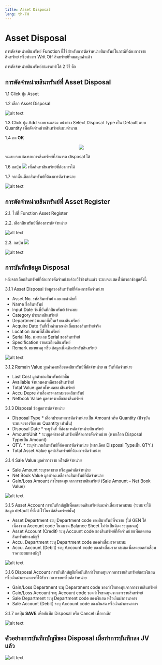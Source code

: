 ```yaml
---
title: Asset Disposal
lang: th-TH
---
```


# Asset Disposal

การตัดจำหน่ายสินทรัพย์ Function นี้ใช้สำหรับการตัดจำหน่ายสินทรัพย์ในกรณีที่ต้องการขายสินทรัพย์ หรือทำการ Writ Off สินทรัพย์ที่หมดมูลค่าแล้ว

การตัดจำหน่ายสินทรัพย์สามารถทำได้ 2 วิธี คือ

## การตัดจำหน่ายสินทรัพย์ที่ Asset Disposal

1.1 Click ปุ่ม Asset

1.2 เลือก Asset Disposal

![alt text](image-33.png)

1.3 Click ปุ่ม Add ระบบจะแสดง หน้าต่าง Select Disposal Type เป็น Default แบบ Quantity เพื่อตัดจำหน่ายสินทรัพย์แบบจำนวน

1.4 กด **<span class="btn">OK</span>**

<p align="center">
    <img src="./image-34.png"  />
</p>

ระแบบจะแสดงรายการสินทรัพย์ที่สามารถ disposal ได้

1.6 กดปุ่ม <img src="../public/search_icon.svg" style="display: inline-block;" /> เพื่อค้นหาสินทรัพย์ที่ต้องการได้

1.7 จากนั้นเลือกสินทรัพย์ที่ต้องการตัดจำหน่าย

![alt text](image-35.png)

## การตัดจำหน่ายสินทรัพย์ที่ Asset Register

2.1. ไปที่ Function Asset Register

2.2. เลือกสินทรัพย์ที่ต้องการตัดจำหน่าย

![alt text](image-36.png)

2.3. กดปุ่ม <img src="../public/disposal_icon.png" style="display: inline-block;" />

![alt text](image-37.png)

## การบันทึกข้อมูล Disposal

หลังจากเลือกสินทรัพย์ที่ต้องการตัดจำหน่ายด้วยวิธีข้างต้นแล้ว ระบบจะแสดงให้กรอกข้อมูลดังนี้

3.1.1 Asset Disposal ข้อมูลของสินทรัพย์ที่ต้องการตัดจำหน่าย

- Asset No. รหัสสินทรัพย์ และเลขลำดับที่
- Name ชื่อสินทรัพย์
- Input Date วันที่บันทึกสินทรัพย์เข้าระบบ
- Category ประเภทสินทรัพย์
- Department แผนกที่เป็นเจ้าของสินทรัพย์
- Acquire Date วันที่เริ่มคำนวณค่าเสื่อมของสินทรัพย์จริง
- Location สถานที่ตั้งสินทรัพย์
- Serial No. หมายเลข Serial ของสินทรัพย์
- Specification รายละเอียดสินทรัพย์
- Remark หมายเหตุ หรือ ข้อมูลเพิ่มเติมสำหรับสินทรัพย์

![alt text](image-38.png)

3.1.2 Remain Value มูลค่าคงเหลือของสินทรัพย์ที่ตัดจำหน่าย ณ วันที่ตัดจำหน่าย

- Last Cost มูลค่าของสินทรัพย์ต่อชิ้น
- Available จำนวนคงเหลือของสินทรัพย์
- Total Value มูลค่าทั้งหมดของสินทรัพย์
- Accu Depre ค่าเสื่อมราคาสะสมของสินทรัพย์
- Netbook Value มูลค่าคงเหลือของสินทรัพย์

3.1.3 Disposal ข้อมูลการตัดจำหน่าย

- Disposal Type \* เลือกประเภทการตัดจำหน่ายเป็น Amount หรือ Quantity (ปัจจุบันระบบจะรองรับแบบ Quantity เท่านั้น)
- Disposal Date \* ระบุวันที่ ที่ต้องการตัดจำหน่ายสินทรัพย์
- Amount/Unit \* ระบุมูลค่าของสินทรัพย์ที่ต้องการตัดจำหน่าย (หากเลือก Disposal Typeเป็น Amount)
- QTY. \* ระบุจำนวนสินทรัพย์ที่ต้องการตัดจำหน่าย (หากเลือก Disposal Typeเป็น QTY.)
- Total Asset Value มูลค่าสินทรัพย์ที่ต้องการตัดจำหน่าย

3.1.4 Sale Value มูลค่าการขาย หรือตัดจำหน่าย

- Sale Amount ระบุราคาขาย หรือมูลค่าตัดจำหน่าย
- Net Book Value มูลค่าคงเหลือของสินทรัพย์ที่ตัดจำหน่าย
- Gain/Loss Amount กำไรขาดทุนจากการขายสินทรัพย์ (Sale Amount – Net Book Value)

![alt text](image-39.png)

3.1.5 Asset Account การบันทึกบัญชีเพื่อลดยอดสินทรัพย์และค่าเสื่อมราคาสะสม (ระบบจะใช้ข้อมูล default ที่ตั้งค่าไว้ในรหัสสินทรัพย์นั้น)

- Asset Department ระบุ Department code ของสินทรัพย์ที่จะขาย (ใส่ GEN ได้เนื่องจาก Account code ในหมวด Balance Sheet ไม่จำเป็นต้อง ระบุแผนก)
- Asset Account (Credit) ระบุ Account code ของสินทรัพย์ที่ตัดจำหน่ายเพื่อลดยอดสินทรัพย์ทางบัญชี
- Accu. Department ระบุ Department code ของค่าเสื่อมราคาสะสม
- Accu. Account (Debit) ระบุ Account code ของค่าเสื่อมราคาสะสมเพื่อลดยอดค่าเสื่อมราคาสะสมทางบัญชี

![alt text](image-40.png)

3.1.6 Disposal Account การบันทึกบัญชีเพื่อบันทึกกำไรขาดทุนจากการขายสินทรัพย์และเงินสด หรือเงินฝากธนาคารที่ได้รับจากการขายหรือตัดจำหน่าย

- Gain/Loss Department ระบุ Department code ของกำไรขาดทุนจากการขายสินทรัพย์
- Gain/Loss Account ระบุ Account code ของกำไรขาดทุนจากการขายสินทรัพย์
- Sale Department ระบุ Department code ของเงินสด หรือเงินฝากธนาคาร
- Sale Account (Debit) ระบุ Account code ของเงินสด หรือเงินฝากธนาคาร

3.1.7 กดปุ่ม **<span class="btn">SAVE</span>** เพื่อบันทึก Disposal หรือ Cancel เพื่อยกเลิก

![alt text](image-41.png)

## ตัวอย่างการบันทึกบัญชีของ Disposal เมื่อทำการบันทึกลง JV แล้ว

![alt text](image-42.png)

